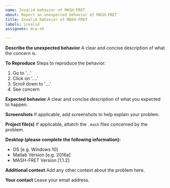 ```yaml
---
name: Invalid behavior of MASH-FRET
about: Report an unexpected behavior of MASH-FRET
title: Invalid behavior of MASH-FRET
labels: invalid
assignees: mca-sh

---
```


**Describe the unexpected behavior**
A clear and concise description of what the concern is.

**To Reproduce**
Steps to reproduce the behavior:
1. Go to '...'
2. Click on '....'
3. Scroll down to '....'
4. See concern

**Expected behavior**
A clear and concise description of what you expected to happen.

**Screenshots**
If applicable, add screenshots to help explain your problem.

**Project file(s)**
If applicable, attatch the `.mash` files concerned by the problem.

**Desktop (please complete the following information):**
 - OS [e.g. Windows 10]
 - Matlab Version [e.g. 2016a]
 - MASH-FRET Version [1.1.2]

**Additional context**
Add any other context about the problem here.

**Your contact**
Leave your email address.
